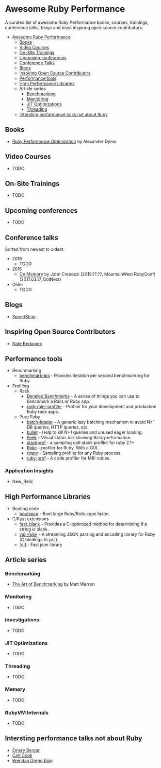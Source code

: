 # Awesome Ruby Performance
A curated list of awesome Ruby Performance books, courses, trainings, conference talks, blogs and most inspiring open source contributors.

- [Awesome Ruby Performance](#awesome-ruby-performance)
	- [Books](#books)
	- [Video Courses](#video-courses)
	- [On-Site Trainings](#on-site-trainings)
	- [Upcoming conferences](#upcoming-conferences)
	- [Conference Talks](#conference-talks)
	- [Blogs](#blogs)
	- [Inspiring Open Source Contributors](#inspiring-open-source-contributors)
	- [Performance tools](#performance-tools)
	- [High Performance Libraries](#high-performance-libraries)
	- Article series
		- [Benchmarking](#benchmarking)
		- [Monitoring](#monitoring)
		- [JIT Optimizations](#jit-optimizations)
		- [Threading](#threading)
  - [Intersting performance talks not about Ruby](#not-about-ruby)

## Books

* [Ruby Performance Optimization](https://pragprog.com/book/adrpo/ruby-performance-optimization) by Alexander Dymo


## Video Courses

* TODO


## On-Site Trainings

* TODO


## Upcoming conferences

* TODO

## Conference talks

Sorted from newest to oldest:
* 2019
    * TODO
* 2015
	* [On Memory](https://www.youtube.com/watch?v=yxhrYiqatdA) by John Crepezzi (2015.??.??, MountainWest RubyConf)
	(2017.03.17, DotNext)
* Older
	* TODO

## Blogs

* [SpeedShop](https://www.speedshop.co/)

## Inspiring Open Source Contributors

* [Nate Berkopec](https://github.com/nateberkopec)

## Performance tools
* Benchmarking
  * [benchmark-ips](https://github.com/evanphx/benchmark-ips) - Provides iteration per second benchmarking for Ruby.
* Profiling
  * Rack
    * [Derailed Benchmarks](https://github.com/schneems/derailed_benchmarks) - A series of things you can use to benchmark a Rails or Ruby app.
    * [rack-mini-profiler](https://github.com/MiniProfiler/rack-mini-profiler) - Profiler for your development and production Ruby rack apps.
  * Pure Ruby
    * [batch-loader](https://github.com/exaspark/batch-loader) – A generic lazy batching mechanism to avoid N+1 DB queries, HTTP queries, etc.
    * [bullet](https://github.com/flyerhzm/bullet) - Help to kill N+1 queries and unused eager loading.
    * [Peek](https://github.com/peek/peek) - Visual status bar showing Rails performance.
    * [stackprof](https://github.com/tmm1/stackprof) - a sampling call-stack profiler for ruby 2.1+
    * [Rbkit](https://github.com/code-mancers/rbkit) - profiler for Ruby. With a GUI.
    * [rbspy](https://github.com/rbspy/rbspy) - Sampling profiler for any Ruby process.
    * [ruby-prof](https://github.com/ruby-prof/ruby-prof) - A code profiler for MRI rubies.

### Application Insights
* New_Relic

## High Performance Libraries
* Booting code
  * [bootsnap](https://github.com/Shopify/bootsnap) - Boot large Ruby/Rails apps faster.
* C/Rust extensions
  * [fast_blank](https://github.com/SamSaffron/fast_blank) - Provides a C-optimized method for determining if a string is blank.
  * [yajl-ruby](https://github.com/brianmario/yajl-ruby) - A streaming JSON parsing and encoding library for Ruby (C bindings to yajl).
  * [oj] - Fast json library

## Article series

### Benchmarking
* [The Art of Benchmarking](http://mattwarren.org/2014/09/19/the-art-of-benchmarking/) by Matt Warren

### Monitoring
* TODO

### Investigations
* TODO

### JIT Optimizations
* TODO

### Threading
* TODO

### Memory
* TODO

### RubyVM Internals
* TODO

## Intersting performance talks not about Ruby
* [Emery Berger](https://www.youtube.com/watch?v=r-TLSBdHe1A)
* [Carl Cook](https://www.youtube.com/watch?v=NH1Tta7purM)
* [Brendan Gregg blog](http://www.brendangregg.com/)

